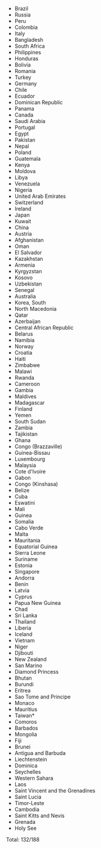 * Brazil
* Russia
* Peru
* Colombia
* Italy
* Bangladesh
* South Africa
* Philippines
* Honduras
* Bolivia
* Romania
* Turkey
* Germany
* Chile
* Ecuador
* Dominican Republic
* Panama
* Canada
* Saudi Arabia
* Portugal
* Egypt
* Pakistan
* Nepal
* Poland
* Guatemala
* Kenya
* Moldova
* Libya
* Venezuela
* Nigeria
* United Arab Emirates
* Switzerland
* Ireland
* Japan
* Kuwait
* China
* Austria
* Afghanistan
* Oman
* El Salvador
* Kazakhstan
* Armenia
* Kyrgyzstan
* Kosovo
* Uzbekistan
* Senegal
* Australia
* Korea, South
* North Macedonia
* Qatar
* Azerbaijan
* Central African Republic
* Belarus
* Namibia
* Norway
* Croatia
* Haiti
* Zimbabwe
* Malawi
* Rwanda
* Cameroon
* Gambia
* Maldives
* Madagascar
* Finland
* Yemen
* South Sudan
* Zambia
* Tajikistan
* Ghana
* Congo (Brazzaville)
* Guinea-Bissau
* Luxembourg
* Malaysia
* Cote d'Ivoire
* Gabon
* Congo (Kinshasa)
* Belize
* Cuba
* Eswatini
* Mali
* Guinea
* Somalia
* Cabo Verde
* Malta
* Mauritania
* Equatorial Guinea
* Sierra Leone
* Suriname
* Estonia
* Singapore
* Andorra
* Benin
* Latvia
* Cyprus
* Papua New Guinea
* Chad
* Sri Lanka
* Thailand
* Liberia
* Iceland
* Vietnam
* Niger
* Djibouti
* New Zealand
* San Marino
* Diamond Princess
* Bhutan
* Burundi
* Eritrea
* Sao Tome and Principe
* Monaco
* Mauritius
* Taiwan*
* Comoros
* Barbados
* Mongolia
* Fiji
* Brunei
* Antigua and Barbuda
* Liechtenstein
* Dominica
* Seychelles
* Western Sahara
* Laos
* Saint Vincent and the Grenadines
* Saint Lucia
* Timor-Leste
* Cambodia
* Saint Kitts and Nevis
* Grenada
* Holy See

Total: 132/188